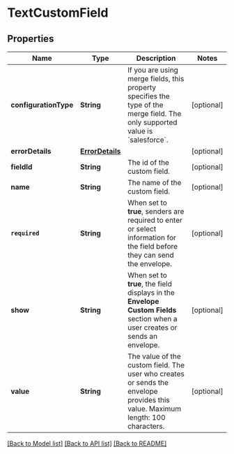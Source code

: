 # TextCustomField

## Properties
Name | Type | Description | Notes
------------ | ------------- | ------------- | -------------
**configurationType** | **String** | If you are using merge fields, this property specifies the type of the merge field. The only supported value is &#x60;salesforce&#x60;. | [optional] 
**errorDetails** | [**ErrorDetails**](ErrorDetails.md) |  | [optional] 
**fieldId** | **String** | The id of the custom field. | [optional] 
**name** | **String** | The name of the custom field. | [optional] 
**`required`** | **String** | When set to **true**, senders are required to enter or select information for the field before they can send the envelope. | [optional] 
**show** | **String** | When set to **true**, the field displays in the **Envelope Custom Fields** section when a user creates or sends an envelope. | [optional] 
**value** | **String** | The value of the custom field. The user who creates or sends the envelope provides this value. Maximum length: 100 characters. | [optional] 

[[Back to Model list]](../README.md#documentation-for-models) [[Back to API list]](../README.md#documentation-for-api-endpoints) [[Back to README]](../README.md)


